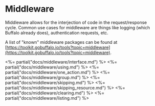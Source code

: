 # Middleware

Middleware allows for the interjection of code in the request/response cycle. Common use cases for middleware are things like logging (which Buffalo already does), authentication requests, etc.

A list of "known" middleware packages can be found at [https://toolkit.gobuffalo.io/tools?topic=middleware](https://toolkit.gobuffalo.io/tools?topic=middleware).

<%= partial("docs/middleware/interface.md") %>
<%= partial("docs/middleware/using.md") %>
<%= partial("docs/middleware/one_action.md") %>
<%= partial("docs/middleware/group.md") %>
<%= partial("docs/middleware/skipping.md") %>
<%= partial("docs/middleware/skipping_resource.md") %>
<%= partial("docs/middleware/clearing.md") %>
<%= partial("docs/middleware/listing.md") %>

